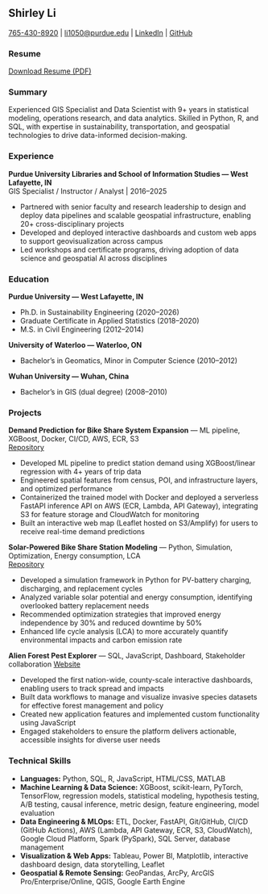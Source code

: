 ## Shirley Li

[765-430-8920](tel:+17654308920) | [li1050@purdue.edu](mailto:li1050@purdue.edu) | [LinkedIn](https://www.linkedin.com/in/yueli1) | [GitHub](https://github.com/lishirley89)

### Resume
[Download Resume (PDF)](docs/Shirley_Li_Resume.pdf)

### Summary
Experienced GIS Specialist and Data Scientist with 9+ years in statistical modeling, operations research, and data analytics. Skilled in Python, R, and SQL, with expertise in sustainability, transportation, and geospatial technologies to drive data-informed decision-making.

### Experience
**Purdue University Libraries and School of Information Studies — West Lafayette, IN**  
GIS Specialist / Instructor / Analyst | 2016–2025
- Partnered with senior faculty and research leadership to design and deploy data pipelines and scalable geospatial infrastructure, enabling 20+ cross-disciplinary projects
- Developed and deployed interactive dashboards and custom web apps to support geovisualization across campus
- Led workshops and certificate programs, driving adoption of data science and geospatial AI across disciplines

### Education
**Purdue University — West Lafayette, IN**  
- Ph.D. in Sustainability Engineering (2020–2026)  
- Graduate Certificate in Applied Statistics (2018–2020)  
- M.S. in Civil Engineering (2012–2014)

**University of Waterloo — Waterloo, ON**  
- Bachelor’s in Geomatics, Minor in Computer Science (2010–2012)

**Wuhan University — Wuhan, China**  
- Bachelor’s in GIS (dual degree) (2008–2010)

### Projects
**Demand Prediction for Bike Share System Expansion** — ML pipeline, XGBoost, Docker, CI/CD, AWS, ECR, S3  
[Repository](https://github.com/lishirley89/Demand-Prediction-for-Bike-Share-System-Expansion)
- Developed ML pipeline to predict station demand using XGBoost/linear regression with 4+ years of trip data
- Engineered spatial features from census, POI, and infrastructure layers, and optimized performance
- Containerized the trained model with Docker and deployed a serverless FastAPI inference API on AWS (ECR, Lambda, API Gateway), integrating S3 for feature storage and CloudWatch for monitoring
- Built an interactive web map (Leaflet hosted on S3/Amplify) for users to receive real-time demand predictions

**Solar-Powered Bike Share Station Modeling** — Python, Simulation, Optimization, Energy consumption, LCA  
[Repository](https://github.com/lishirley89/Bike_share_solar_self_efficiency)

- Developed a simulation framework in Python for PV-battery charging, discharging, and replacement cycles
- Analyzed variable solar potential and energy consumption, identifying overlooked battery replacement needs
- Recommended optimization strategies that improved energy independence by 30% and reduced downtime by 50%
- Enhanced life cycle analysis (LCA) to more accurately quantify environmental impacts and carbon emission rate

**Alien Forest Pest Explorer** — SQL, JavaScript, Dashboard, Stakeholder collaboration
[Website](https://mapsweb.lib.purdue.edu/AFPE/)
- Developed the first nation-wide, county-scale interactive dashboards, enabling users to track spread and impacts
- Built data workflows to manage and visualize invasive species datasets for effective forest management and policy
- Created new application features and implemented custom functionality using JavaScript
- Engaged stakeholders to ensure the platform delivers actionable, accessible insights for diverse user needs

### Technical Skills
- **Languages:** Python, SQL, R, JavaScript, HTML/CSS, MATLAB
- **Machine Learning & Data Science:** XGBoost, scikit-learn, PyTorch, TensorFlow, regression models, statistical modeling, hypothesis testing, A/B testing, causal inference, metric design, feature engineering, model evaluation
- **Data Engineering & MLOps:** ETL, Docker, FastAPI, Git/GitHub, CI/CD (GitHub Actions), AWS (Lambda, API Gateway, ECR, S3, CloudWatch), Google Cloud Platform, Spark (PySpark), SQL Server, database management
- **Visualization & Web Apps:** Tableau, Power BI, Matplotlib, interactive dashboard design, data storytelling, Leaflet
- **Geospatial & Remote Sensing:** GeoPandas, ArcPy, ArcGIS Pro/Enterprise/Online, QGIS, Google Earth Engine
